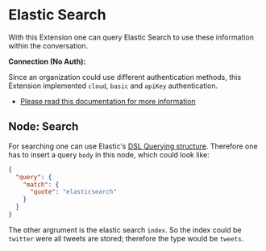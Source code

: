 # Elastic Search

With this Extension one can query Elastic Search to use these information within the conversation.

**Connection (No Auth):**

Since an organization could use different authentication methods, this Extension implemented `cloud`, `basic` and `apiKey` authentication.

- [Please read this documentation for more information](https://www.elastic.co/guide/en/elasticsearch/client/javascript-api/current/auth-reference.html#auth-reference)


## Node: Search

For searching one can use Elastic's [DSL Querying structure](http://okfnlabs.org/blog/2013/07/01/elasticsearch-query-tutorial.html#query-dsl-overview). Therefore one has to insert a query `body` in this node, which could look like: 

```json
{
  "query": {
    "match": {
      "quote": "elasticsearch"
    }
  }
}
```

The other argrument is the elastic search `index`. So the index could be `twitter` were all tweets are stored; therefore the type would be `tweets`.

